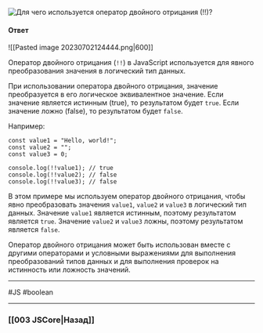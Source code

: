 ![Для чего используется оператор двойного отрицания (`!!`)?](https://youtu.be/G4iYlbilozM?t=26)

#### Ответ

![[Pasted image 20230702124444.png|600]]

Оператор двойного отрицания (`!!`) в JavaScript используется для явного преобразования значения в логический тип данных.

При использовании оператора двойного отрицания, значение преобразуется в его логическое эквивалентное значение. Если значение является истинным (true), то результатом будет `true`. Если значение ложно (false), то результатом будет `false`.

Например:

```
const value1 = "Hello, world!";
const value2 = "";
const value3 = 0;

console.log(!!value1); // true
console.log(!!value2); // false
console.log(!!value3); // false
```

В этом примере мы используем оператор двойного отрицания, чтобы явно преобразовать значения `value1`, `value2` и `value3` в логический тип данных. Значение `value1` является истинным, поэтому результатом является `true`. Значение `value2` и `value3` ложны, поэтому результатом является `false`.

Оператор двойного отрицания может быть использован вместе с другими операторами и условными выражениями для выполнения преобразований типов данных и для выполнения проверок на истинность или ложность значений.

___
#JS #boolean 

___

### [[003 JSCore|Назад]]